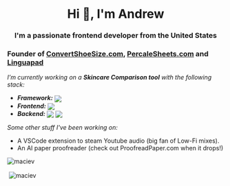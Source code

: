 <h1 align="center">Hi 👋, I'm Andrew</h1>
<h3 align="center">I'm a passionate frontend developer from the United States</h3>

<h3>Founder of <a href="convertshoesize.com">ConvertShoeSize.com</a>, <a href="percalesheets.com">PercaleSheets.com</a> and <a href="linguapad.com">Linguapad</a> </h3>


 <i>I’m currently working on a **Skincare Comparison tool** with the following stack:</i>
-  <i><b>Framework:</b></i> <img align="center" src="https://img.shields.io/badge/React-20232A?style=for-the-badge&logo=react&logoColor=61DAFB" />
 - <i><b>Frontend:</b></i>  <img align="center" src="https://img.shields.io/badge/Vite-B73BFE?style=for-the-badge&logo=vite&logoColor=FFD62E" />
  - <i><b>Backend:</b></i>  <img align="center" src="https://img.shields.io/badge/Tailwind_CSS-38B2AC?style=for-the-badge&logo=tailwind-css&logoColor=white" /> <img align="center" src="https://img.shields.io/badge/shadcn%2Fui-000000?style=for-the-badge&logo=shadcnui&logoColor=white" />


<i>Some other stuff I've been working on:</i>
- A VSCode extension to steam Youtube audio (big fan of Low-Fi mixes).
- An AI paper proofreader (check out ProofreadPaper.com when it drops!)



<p align="left"> <img src="https://komarev.com/ghpvc/?username=maciev&label=Profile%20views&color=0e75b6&style=flat" alt="maciev" /> </p>
<p>&nbsp;<img align="center" src="https://github-readme-stats.vercel.app/api?username=maciev&show_icons=true&locale=en" alt="maciev" /></p>
